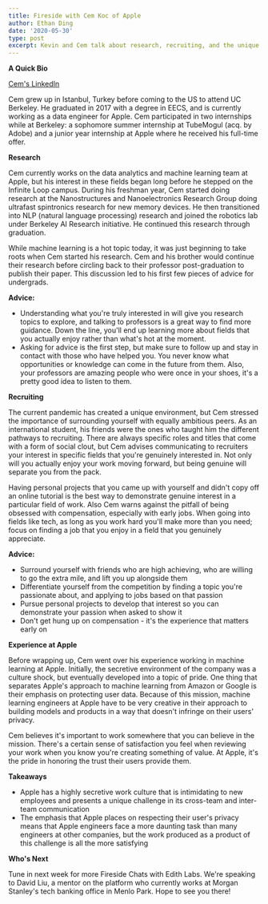 ```yaml
---
title: Fireside with Cem Koc of Apple
author: Ethan Ding
date: '2020-05-30'
type: post
excerpt: Kevin and Cem talk about research, recruiting, and the unique work culture an Apple engineer experiences
---
```


**A Quick Bio**

[Cem's LinkedIn](https://www.linkedin.com/in/cemkocdev/)

Cem grew up in Istanbul, Turkey before coming to the US to attend UC Berkeley. He graduated in 2017 with a degree in EECS, and is currently working as a data engineer for Apple. Cem participated in two internships while at Berkeley: a sophomore summer internship at TubeMogul (acq. by Adobe) and a junior year internship at Apple where he received his full-time offer.

**Research**

Cem currently works on the data analytics and machine learning team at Apple, but his interest in these fields began long before he stepped on the Infinite Loop campus. During his freshman year, Cem started doing research at the Nanostructures and Nanoelectronics Research Group doing ultrafast spintronics research for new memory devices. He then transitioned into NLP (natural language processing) research and joined the robotics lab under Berkeley AI Research initiative. He continued this research through graduation. 

While machine learning is a hot topic today, it was just beginning to take roots when Cem started his research. Cem and his brother would continue their research before circling back to their professor post-graduation to publish their paper. This discussion led to his first few pieces of advice for undergrads.


**Advice:** 

- Understanding what you're truly interested in will give you research topics to explore, and talking to professors is a great way to find more guidance. Down the line, you'll end up learning more about fields that you actually enjoy rather than what's hot at the moment.
- Asking for advice is the first step, but make sure to follow up and stay in contact with those who have helped you. You never know what opportunities or knowledge can come in the future from them. Also, your professors are amazing people who were once in your shoes, it's a pretty good idea to listen to them.

**Recruiting**

The current pandemic has created a unique environment, but Cem stressed the importance of surrounding yourself with equally ambitious peers. As an international student, his friends were the ones who taught him the different pathways to recruiting. There are always specific roles and titles that come with a form of social clout, but Cem advises communicating to recruiters your interest in specific fields that you're genuinely interested in. Not only will you actually enjoy your work moving forward, but being genuine will separate you from the pack.

Having personal projects that you came up with yourself and didn't copy off an online tutorial is the best way to demonstrate genuine interest in a particular field of work. Also Cem warns against the pitfall of being obsessed with compensation, especially with early jobs. When going into fields like tech, as long as you work hard you'll make more than you need; focus on finding a job that you enjoy in a field that you genuinely appreciate.

**Advice:** 

- Surround yourself with friends who are high achieving, who are willing to go the extra mile, and lift you up alongside them
- Differentiate yourself from the competition by finding a topic you're passionate about, and applying to jobs based on that passion
- Pursue personal projects to develop that interest so you can demonstrate your passion when asked to show it
- Don't get hung up on compensation - it's the experience that matters early on

**Experience at Apple**

Before wrapping up, Cem went over his experience working in machine learning at Apple. Initially, the secretive environment of the company was a culture shock, but eventually developed into a topic of pride. One thing that separates Apple's approach to machine learning from Amazon or Google is their emphasis on protecting user data. Because of this mission, machine learning engineers at Apple have to be very creative in their approach to building models and products in a way that doesn't infringe on their users' privacy.

Cem believes it's important to work somewhere that you can believe in the mission. There's a certain sense of satisfaction you feel when reviewing your work when you know you're creating something of value. At Apple, it's the pride in honoring the trust their users provide them.

**Takeaways** 

- Apple has a highly secretive work culture that is intimidating to new employees and presents a unique challenge in its cross-team and inter-team communication
- The emphasis that Apple places on respecting their user's privacy means that Apple engineers face a more daunting task than many engineers at other companies, but the work produced as a product of this challenge is all the more satisfying

**Who's Next**

Tune in next week for more Fireside Chats with Edith Labs. We're speaking to David Liu, a mentor on the platform who currently works at Morgan Stanley's tech banking office in Menlo Park. Hope to see you there!